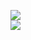 [![](https://img.shields.io/badge/Made%20With-Github%20Spray-lightgrey.svg?style=for-the-badge&logo=github)](https://github.com/Annihil/github-spray#13285)  
[![](https://i.imgur.com/2DrTn0Z.gif)](https://github.com/Annihil/github-spray)